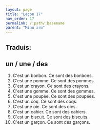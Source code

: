 ```yaml
---
layout: page
title: "Leçon 17"
nav_order: 17
permalink: /:path/:basename
parent: "Minu arm"
---
```


## Traduis:  
## un / une / des  
1. C'est un bonbon. Ce sont des bonbons.  
2. C'est une pomme. Ce sont des pommes.  
3. C'est un crayon. Ce sont des crayons.  
4. C'est une gomme. Ce sont des gommes.  
5. C'est une poupée. Ce sont des poupées.  
6. C'est un coq. Ce sont des coqs.  
7. C'est une oie. Ce sont des oies.  
8. C'est un cahier. Ce sont des cahiers.  
9. C'est un biscuit. Ce sont des biscuits.  
10. C'est un garçon. Ce sont des garçons.  

